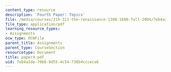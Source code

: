 ```yaml
---
content_type: resource
description: 'Fourth Paper: Topics'
file: /media/courses/21h-311-the-renaissance-1300-1600-fall-2004/7eb4a2de70b68d554c54736b4ccceca6_paper4.pdf
file_type: application/pdf
learning_resource_types:
- Assignments
ocw_type: OCWFile
parent_title: Assignments
parent_type: CourseSection
resourcetype: Document
title: paper4.pdf
uid: 7eb4a2de-70b6-8d55-4c54-736b4ccceca6
---
```

